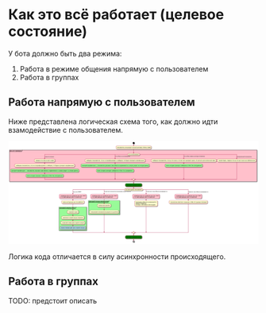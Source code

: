 # Как это всё работает (целевое состояние)

У бота должно быть два режима:

1. Работа в режиме общения напрямую с пользователем
2. Работа в группах

## Работа напрямую с пользователем

Ниже представлена логическая схема того, как должно идти взамодействие с пользователем.

![](private_messages.png)

Логика кода отличается в силу асинхронности происходящего.

## Работа в группах

TODO: предстоит описать